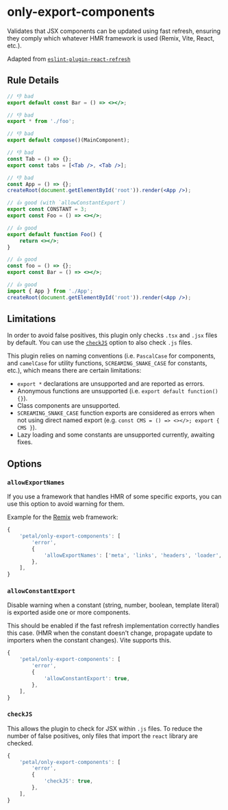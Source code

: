 # only-export-components

Validates that JSX components can be updated using fast refresh, ensuring they comply which whatever HMR framework is used (Remix, Vite, React, etc.).

Adapted from [`eslint-plugin-react-refresh`](https://github.com/ArnaudBarre/eslint-plugin-react-refresh)

## Rule Details

<!-- eslint-skip -->
```jsx
// 👎 bad
export default const Bar = () => <></>;

// 👎 bad
export * from './foo';

// 👎 bad
export default compose()(MainComponent);

// 👎 bad
const Tab = () => {};
export const tabs = [<Tab />, <Tab />];

// 👎 bad
const App = () => {};
createRoot(document.getElementById('root')).render(<App />);
```

<!-- eslint-skip -->
```jsx
// 👍 good (with `allowConstantExport`)
export const CONSTANT = 3;
export const Foo = () => <></>;

// 👍 good
export default function Foo() {
    return <></>;
}

// 👍 good
const foo = () => {};
export const Bar = () => <></>;

// 👍 good
import { App } from './App';
createRoot(document.getElementById('root')).render(<App />);
```

## Limitations

In order to avoid false positives, this plugin only checks `.tsx` and `.jsx` files by default. You can use the [`checkJS`](#checkjs) option to also check `.js` files.

This plugin relies on naming conventions (i.e. `PascalCase` for components, and `camelCase` for utility functions, `SCREAMING_SNAKE_CASE` for constants, etc.), which means there are certain limitations:

* `export *` declarations are unsupported and are reported as errors.
* Anonymous functions are unsupported (i.e. `export default function() {}`).
* Class components are unsupported.
* `SCREAMING_SNAKE_CASE` function exports are considered as errors when not using direct named export (e.g. `const CMS = () => <></>; export { CMS }`).
* Lazy loading and some constants are unsupported currently, awaiting fixes.

## Options

### `allowExportNames`

If you use a framework that handles HMR of some specific exports, you can use this option to avoid warning for them.

Example for the [Remix](https://remix.run/docs/en/main/other-api/dev#:~:text=React%20Fast%20Refresh,-can%20only%20handle) web framework:

<!-- eslint-skip -->
```js
{
    'petal/only-export-components': [
        'error',
        {
            'allowExportNames': ['meta', 'links', 'headers', 'loader', 'action'],
        },
    ],
}
```

### `allowConstantExport`

Disable warning when a constant (string, number, boolean, template literal) is exported aside one or more components.

This should be enabled if the fast refresh implementation correctly handles this case. (HMR when the constant doesn't change, propagate update to importers when the constant changes). Vite supports this.

<!-- eslint-skip -->
```js
{
    'petal/only-export-components': [
        'error',
        {
            'allowConstantExport': true,
        },
    ],
}
```

### `checkJS`

This allows the plugin to check for JSX within `.js` files. To reduce the number of false positives, only files that import the `react` library are checked.

<!-- eslint-skip -->
```js
{
    'petal/only-export-components': [
        'error',
        {
            'checkJS': true,
        },
    ],
}
```
